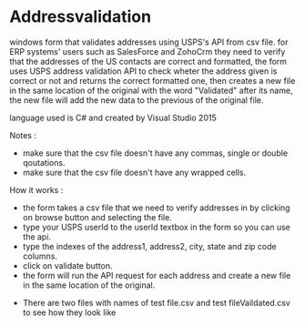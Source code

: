 # Addressvalidation
windows form that validates addresses using USPS's API from csv file.
for ERP systems' users such as SalesForce and ZohoCrm they need to verify that the addresses of the US contacts are correct and formatted,
the form uses USPS address validation API to check wheter the address given is correct or not and returns the correct formatted one,
then creates a new file in the same location of the original with the word "Validated" after its name, the new file will add the new data to the previous
of the original file.

language used is C# and created by Visual Studio 2015

Notes : 
- make sure that the csv file doesn't have any commas, single or double qoutations.
- make sure that the csv file doesn't have any wrapped cells.

How it works :
- the form takes a csv file that we need to verify addresses in by clicking on browse button and selecting the file.
- type your USPS userId to the userId textbox in the form so you can use the api.
- type the indexes of the address1, address2, city, state and zip code columns.
- click on validate button.
- the form will run the API request for each address and create a new file in the same location of the original.

* There are two files with names of test file.csv and test fileVaildated.csv to see how they look like
